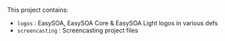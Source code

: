 This project contains:

* `logos` : EasySOA, EasySOA Core & EasySOA Light logos in various defs
* `screencasting` : Screencasting project files
